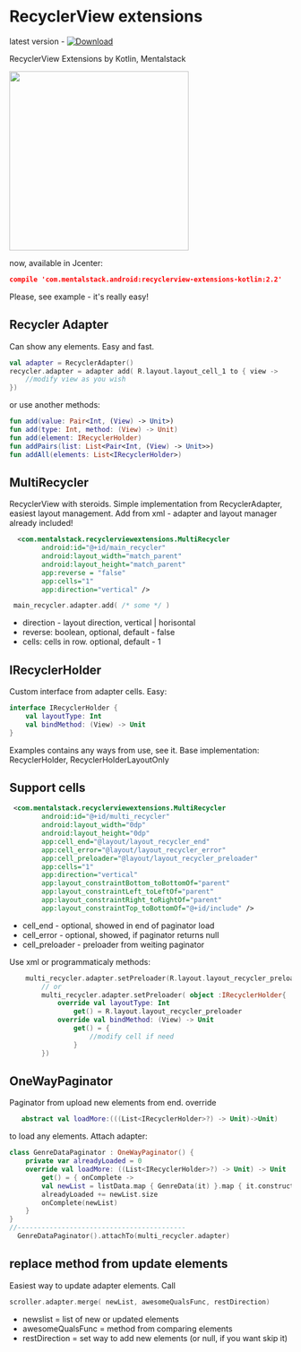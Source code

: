# RecyclerView extensions

latest version - [ ![Download](https://api.bintray.com/packages/mentalstack/android/recyclerview-extensions-kotlin/images/download.svg) ](https://bintray.com/mentalstack/android/recyclerview-extensions-kotlin/_latestVersion)

RecyclerView Extensions by Kotlin, Mentalstack

<img src="https://github.com/mentalstack/recyclerview-extensions/blob/master/example.gif" width="320"/>

now, available in Jcenter:

```JSON
compile 'com.mentalstack.android:recyclerview-extensions-kotlin:2.2'
```

Please, see example - it's really easy!

## Recycler Adapter
Can show any elements. Easy and fast.
```kotlin
val adapter = RecyclerAdapter()
recycler.adapter = adapter add( R.layout.layout_cell_1 to { view -> 
	//modify view as you wish 
}) 
```

or use another methods:
```kotlin
fun add(value: Pair<Int, (View) -> Unit>)
fun add(type: Int, method: (View) -> Unit)
fun add(element: IRecyclerHolder) 
fun addPairs(list: List<Pair<Int, (View) -> Unit>>)
fun addAll(elements: List<IRecyclerHolder>)
```

## MultiRecycler
RecyclerView with steroids.
Simple implementation from RecyclerAdapter, easiest layout management. Add from xml - adapter and layout manager already included!
```xml
  <com.mentalstack.recyclerviewextensions.MultiRecycler
        android:id="@+id/main_recycler"
        android:layout_width="match_parent"
        android:layout_height="match_parent"
        app:reverse = "false" 
        app:cells="1"
        app:direction="vertical" />
```

```kotlin
 main_recycler.adapter.add( /* some */ )
```
 - direction - layout direction, vertical | horisontal
 - reverse: boolean, optional, default - false
 - cells: cells in row. optional, default - 1

## IRecyclerHolder
Custom interface from adapter cells. Easy:
```kotlin
interface IRecyclerHolder {
    val layoutType: Int
    val bindMethod: (View) -> Unit
}
```
Examples contains any ways from use, see it.
Base implementation: RecyclerHolder, RecyclerHolderLayoutOnly

## Support cells
```xml
 <com.mentalstack.recyclerviewextensions.MultiRecycler
        android:id="@+id/multi_recycler"
        android:layout_width="0dp"
        android:layout_height="0dp"
        app:cell_end="@layout/layout_recycler_end"
        app:cell_error="@layout/layout_recycler_error"
        app:cell_preloader="@layout/layout_recycler_preloader"
        app:cells="1"
        app:direction="vertical"
        app:layout_constraintBottom_toBottomOf="parent"
        app:layout_constraintLeft_toLeftOf="parent"
        app:layout_constraintRight_toRightOf="parent"
        app:layout_constraintTop_toBottomOf="@+id/include" />
```
- cell_end - optional, showed in end of paginator load
- cell_error - optional, showed, if paginator returns null
- cell_preloader - preloader from weiting paginator

Use xml or programmaticaly methods:
```kotlin
	multi_recycler.adapter.setPreloader(R.layout.layout_recycler_preloader)
        // or
        multi_recycler.adapter.setPreloader( object :IRecyclerHolder{
            override val layoutType: Int 
                get() = R.layout.layout_recycler_preloader
            override val bindMethod: (View) -> Unit
                get() = {
                    //modify cell if need
                }
        })
```

## OneWayPaginator
Paginator from upload new elements from end.
override 
```kotlin 
   abstract val loadMore:(((List<IRecyclerHolder>?) -> Unit)->Unit)
```
to load any elements. Attach adapter:
```kotlin
class GenreDataPaginator : OneWayPaginator() {
    private var alreadyLoaded = 0
    override val loadMore: ((List<IRecyclerHolder>?) -> Unit) -> Unit
        get() = { onComplete ->
        val newList = listData.map { GenreData(it) }.map { it.constructViewCell2() }
        alreadyLoaded += newList.size
        onComplete(newList)
    }
}
//------------------------------------------
  GenreDataPaginator().attachTo(multi_recycler.adapter)
```

## replace method from update elements
Easiest way to update adapter elements. Call
```kotlin
scroller.adapter.merge( newList, awesomeQualsFunc, restDirection)
```
 - newslist = list of new or updated elements
 - awesomeQualsFunc = method from comparing elements
 - restDirection = set way to add new elements (or null, if you want skip it)

